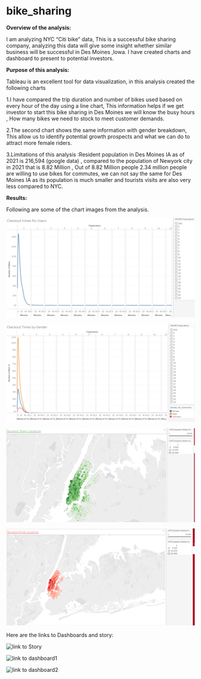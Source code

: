# bike_sharing

**Overview of the analysis:**

I am analyzing NYC “Citi bike” data, This is a successful bike sharing company, analyzing this data will give some insight whether similar business will be successful in Des Moines ,Iowa. I have created charts and dashboard to present to potential investors.

**Purpose of this analysis:**

Tableau is an excellent tool for data visualization, in this analysis created the following charts

1.I have compared the trip duration and number of bikes used based on every hour of the day using a line chart, This information helps if we get investor to start this bike sharing in Des Moines we will know the busy hours , How many bikes we need to stock to meet customer demands.

2.The second chart shows the same information with gender breakdown, This allow us to identify potential growth prospects and what we can do to attract more female riders.

3.Limitations of this analysis :Resident population in Des Moines IA as of 2021 is 216,594 (google data) , compared to the population of Newyork city in 2021 that is 8.82 Million , Out of 8.82 Million people 2.34 million people are willing to use bikes for commutes, we can not say the same for Des Moines IA as its population is much smaller and tourists visits are also very less compared to NYC. 


**Results:** 

Following are some of the chart images from the analysis.

![chart1](images/Chart1.PNG)

![chart2](images/Chart2.PNG)

![chart3](images/Chart3.PNG)

![chart4](images/Chart4.PNG)


Here are the links to Dashboards and story:

![link to Story](https://public.tableau.com/app/profile/sangeetha.venu.gopalan/viz/Mod14_Challenge_16395063197060/NYCbikesharestory)

![link to dashboard1](https://public.tableau.com/app/profile/sangeetha.venu.gopalan/viz/Mod14_Challenge_Db1/DB1)

![link to dashboard2](https://public.tableau.com/app/profile/sangeetha.venu.gopalan/viz/Mod14_Challenge_Db2/DB2)